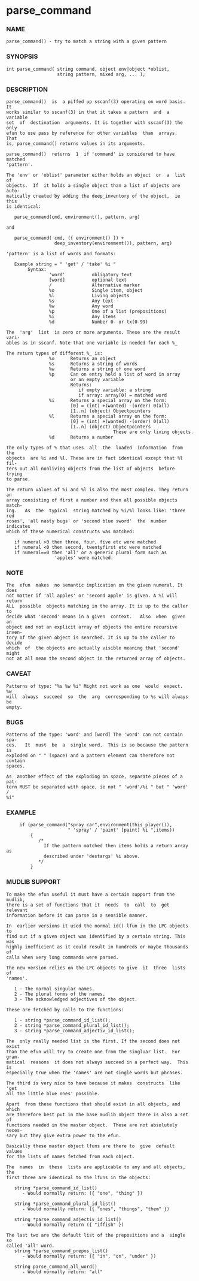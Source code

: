 # parse_command

### NAME

    parse_command() - try to match a string with a given pattern

### SYNOPSIS

    int parse_command( string command, object env|object *oblist,
                       string pattern, mixed arg, ... );

### DESCRIPTION

    parse_command()  is  a piffed up sscanf(3) operating on word basis.  It
    works similar to sscanf(3) in that it takes a pattern  and  a  variable
    set  of  destination  arguments. It is together with sscanf(3) the only
    efun to use pass by reference for other variables  than  arrays.   That
    is, parse_command() returns values in its arguments.

    parse_command()  returns  1  if 'command' is considered to have matched
    'pattern'.

    The 'env' or 'oblist' parameter either holds an object  or  a  list  of
    objects.  If  it holds a single object than a list of objects are auto‐
    matically created by adding the deep_inventory of the object,  ie  this
    is identical:

       parse_command(cmd, environment(), pattern, arg)

    and

       parse_command( cmd, ({ environment() }) +
                      deep_inventory(environment()), pattern, arg)

    'pattern' is a list of words and formats:

       Example string = " 'get' / 'take' %i "
            Syntax:
                    'word'          obligatory text
                    [word]          optional text
                    /               Alternative marker
                    %o              Single item, object
                    %l              Living objects
                    %s              Any text
                    %w              Any word
                    %p              One of a list (prepositions)
                    %i              Any items
                    %d              Number 0- or tx(0-99)

    The  'arg'  list  is zero or more arguments. These are the result vari‐
    ables as in sscanf. Note that one variable is needed for each %_

    The return types of different %_ is:
                    %o      Returns an object
                    %s      Returns a string of words
                    %w      Returns a string of one word
                    %p      Can on entry hold a list of word in array
                            or an empty variable
                            Returns:
                               if empty variable: a string
                               if array: array[0] = matched word
                    %i      Returns a special array on the form:
                            [0] = (int) +(wanted) -(order) 0(all)
                            [1..n] (object) Objectpointers
                    %l      Returns a special array on the form:
                            [0] = (int) +(wanted) -(order) 0(all)
                            [1..n] (object) Objectpointers
                                            These are only living objects.
                    %d      Returns a number

    The only types of % that uses  all  the  loaded  information  from  the
    objects  are %i and %l. These are in fact identical except that %l fil‐
    ters out all nonliving objects from the list of objects  before  trying
    to parse.

    The return values of %i and %l is also the most complex. They return an
    array consisting of first a number and then all possible objects match‐
    ing.   As  the  typical  string matched by %i/%l looks like: 'three red
    roses', 'all nasty bugs' or 'second blue sword'  the  number  indicates
    which of these numerical constructs was matched:

       if numeral >0 then three, four, five etc were matched
       if numeral <0 then second, twentyfirst etc were matched
       if numeral==0 then 'all' or a generic plural form such as
                      'apples' were matched.

### NOTE

    The  efun  makes  no semantic implication on the given numeral. It does
    not matter if 'all apples' or 'second apple' is given. A %i will return
    ALL  possible  objects matching in the array. It is up to the caller to
    decide what 'second' means in a given  context.   Also  when  given  an
    object and not an explicit array of objects the entire recursive inven‐
    tory of the given object is searched. It is up to the caller to  decide
    which  of  the objects are actually visible meaning that 'second' might
    not at all mean the second object in the returned array of objects.

### CAVEAT

    Patterns of type: "%s %w %i" Might not work as one  would  expect.   %w
    will  always  succeed  so  the  arg  corresponding to %s will always be
    empty.

### BUGS

    Patterns of the type: 'word' and [word] The 'word' can not contain spa‐
    ces.   It  must  be  a  single word.  This is so because the pattern is
    exploded on " " (space) and a pattern element can therefore not contain
    spaces.

    As  another effect of the exploding on space, separate pieces of a pat‐
    tern MUST be separated with space, ie not " 'word'/%i " but " 'word'  /
    %i"

### EXAMPLE

         if (parse_command("spray car",environment(this_player()),
                           " 'spray' / 'paint' [paint] %i ",items))
             {
                /*
                  If the pattern matched then items holds a return array as
                  described under 'destargs' %i above.
                */
             }

### MUDLIB SUPPORT

    To make the efun useful it must have a certain support from the mudlib,
    there is a set of functions that it  needs  to  call  to  get  relevant
    information before it can parse in a sensible manner.

    In  earlier versions it used the normal id() lfun in the LPC objects to
    find out if a given object was identified by a certain string. This was
    highly inefficient as it could result in hundreds or maybe thousands of
    calls when very long commands were parsed.

    The new version relies on the LPC objects to give  it  three  lists  of
    'names'.

       1 - The normal singular names.
       2 - The plural forms of the names.
       3 - The acknowledged adjectives of the object.

    These are fetched by calls to the functions:

       1 - string *parse_command_id_list();
       2 - string *parse_command_plural_id_list();
       3 - string *parse_command_adjectiv_id_list();

    The  only really needed list is the first. If the second does not exist
    than the efun will try to create one from the singluar list.  For gram‐
    matical  reasons  it does not always succeed in a perfect way.  This is
    especially true when the 'names' are not single words but phrases.

    The third is very nice to have because it makes  constructs  like  'get
    all the little blue ones' possible.

    Apart  from these functions that should exist in all objects, and which
    are therefore best put in the base mudlib object there is also a set of
    functions needed in the master object.  These are not absolutely neces‐
    sary but they give extra power to the efun.

    Basically these master object lfuns are there to  give  default  values
    for the lists of names fetched from each object.

    The  names  in  these  lists are applicable to any and all objects, the
    first three are identical to the lfuns in the objects:

       string *parse_command_id_list()
          - Would normally return: ({ "one", "thing" })

       string *parse_command_plural_id_list()
          - Would normally return: ({ "ones", "things", "them" })

       string *parse_command_adjectiv_id_list()
          - Would normally return ({ "iffish" })

    The last two are the default list of the prepositions and a  single  so
    called 'all' word.
       string *parse_command_prepos_list()
          - Would normally return: ({ "in", "on", "under" })

       string parse_command_all_word()
          - Would normally return: "all"

